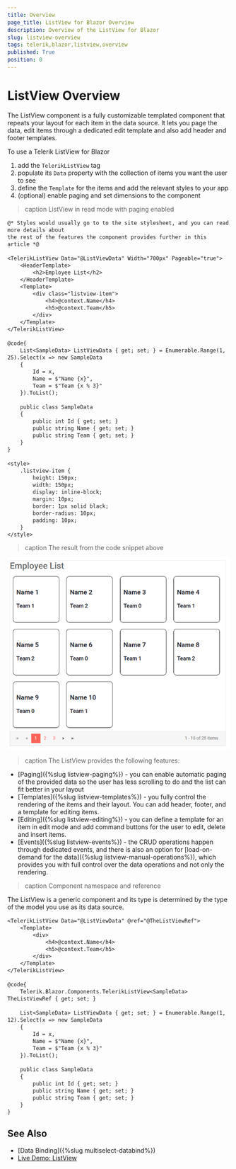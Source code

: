 ```yaml
---
title: Overview
page_title: ListView for Blazor Overview
description: Overview of the ListView for Blazor
slug: listview-overview
tags: telerik,blazor,listview,overview
published: True
position: 0
---
```


# ListView Overview

The ListView component is a fully customizable templated component that repeats your layout for each item in the data source. It lets you page the data, edit items through a dedicated edit template and also add header and footer templates.

To use a Telerik ListView for Blazor

1. add the `TelerikListView` tag
1. populate its `Data` property with the collection of items you want the user to see
1. define the `Template` for the items and add the relevant styles to your app
1. (optional) enable paging and set dimensions to the component

>caption ListView in read mode with paging enabled

````CSHTML
@* Styles would usually go to to the site stylesheet, and you can read more details about
the rest of the features the component provides further in this article *@

<TelerikListView Data="@ListViewData" Width="700px" Pageable="true">
    <HeaderTemplate>
        <h2>Employee List</h2>
    </HeaderTemplate>
    <Template>
        <div class="listview-item">
            <h4>@context.Name</h4>
            <h5>@context.Team</h5>
        </div>
    </Template>
</TelerikListView>

@code{
    List<SampleData> ListViewData { get; set; } = Enumerable.Range(1, 25).Select(x => new SampleData
    {
        Id = x,
        Name = $"Name {x}",
        Team = $"Team {x % 3}"
    }).ToList();

    public class SampleData
    {
        public int Id { get; set; }
        public string Name { get; set; }
        public string Team { get; set; }
    }
}

<style>
    .listview-item {
        height: 150px;
        width: 150px;
        display: inline-block;
        margin: 10px;
        border: 1px solid black;
        border-radius: 10px;
        padding: 10px;
    }
</style>
````

>caption The result from the code snippet above

![ListView basic example](images/listview-first-look.png)

>caption The ListView provides the following features:

* [Paging]({%slug listview-paging%}) - you can enable automatic paging of the provided data so the user has less scrolling to do and the list can fit better in your layout
* [Templates]({%slug listview-templates%}) - you fully control the rendering of the items and their layout. You can add header, footer, and a template for editing items.
* [Editing]({%slug listview-editing%}) - you can define a template for an item in edit mode and add command buttons for the user to edit, delete and insert items.
* [Events]({%slug listview-events%}) - the CRUD operations happen through dedicated events, and there is also an option for [load-on-demand for the data]({%slug listview-manual-operations%}), which provides you with full control over the data operations and not only the rendering.

>caption Component namespace and reference

The ListView is a generic component and its type is determined by the type of the model you use as its data source.

````CSHTML
<TelerikListView Data="@ListViewData" @ref="@TheListViewRef">
    <Template>
        <div>
            <h4>@context.Name</h4>
            <h5>@context.Team</h5>
        </div>
    </Template>
</TelerikListView>

@code{
    Telerik.Blazor.Components.TelerikListView<SampleData> TheListViewRef { get; set; }

    List<SampleData> ListViewData { get; set; } = Enumerable.Range(1, 12).Select(x => new SampleData
    {
        Id = x,
        Name = $"Name {x}",
        Team = $"Team {x % 3}"
    }).ToList();

    public class SampleData
    {
        public int Id { get; set; }
        public string Name { get; set; }
        public string Team { get; set; }
    }
}
````



## See Also

  * [Data Binding]({%slug multiselect-databind%})
  * [Live Demo: ListView](https://demos.telerik.com/blazor-ui/listview/overview)

